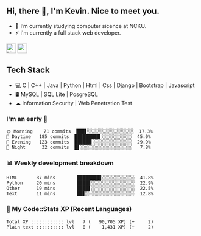 ## Hi, there 👋, I'm Kevin. Nice to meet you.

- 🌱 I’m currently studying computer sicence at NCKU.
- ⚡ I'm currently a full stack web developer.

<a href="https://www.linkedin.com/in/kevin12686/"><img alt="LinkedIn" src="https://img.shields.io/badge/linkedin%20-%230077B5.svg?&style=for-the-badge&logo=linkedin&logoColor=white" height=25></a>
<a href="https://www.instagram.com/kevin12686/"><img src="https://img.shields.io/badge/instagram-3f729b?&style=for-the-badge&logo=instagram&logoColor=white" height=25></a>

## Tech Stack

* 💻 C | C++ | Java | Python | Html | Css | Django | Bootstrap | Javascript
* 🛢️ MySQL | SQL Lite | PosgreSQL
* ☁ Information Security | Web Penetration Test

### I'm an early 🐤

<!-- early_bird start -->

```text
🌞 Morning    71 commits  ███▋░░░░░░░░░░░░░░░░░  17.3%
🌆 Daytime   185 commits  █████████▍░░░░░░░░░░░  45.0%
🌃 Evening   123 commits  ██████▎░░░░░░░░░░░░░░  29.9%
🌙 Night      32 commits  █▋░░░░░░░░░░░░░░░░░░░   7.8%
```

<!-- early_bird end -->

### 📊 Weekly development breakdown

<!-- code_time start -->

```text
HTML       37 mins        ████████▊░░░░░░░░░░░░  41.8%
Python     20 mins        ████▊░░░░░░░░░░░░░░░░  22.9%
Other      19 mins        ████▋░░░░░░░░░░░░░░░░  22.5%
Text       11 mins        ██▋░░░░░░░░░░░░░░░░░░  12.8%
```

<!-- code_time end -->

### 🧰 My Code::Stats XP (Recent Languages)

<!-- codestats start -->

```text
Total XP :::::::::::: lvl   7 (   90,705 XP) (+     2)
Plain text :::::::::: lvl   0 (    1,431 XP) (+     2)
```

<!-- codestats end -->
